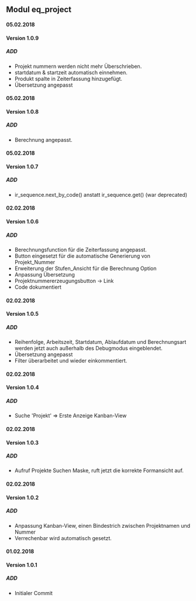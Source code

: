 ## Modul eq_project

#### 05.02.2018
#### Version 1.0.9
##### ADD
- Projekt nummern werden nicht mehr Überschrieben.
- startdatum & startzeit automatisch einnehmen.
- Produkt spalte in Zeiterfassung hinzugefügt.
- Übersetzung  angepasst

#### 05.02.2018
#### Version 1.0.8
##### ADD
- Berechnung angepasst.

#### 05.02.2018
#### Version 1.0.7
##### ADD
- ir_sequence.next_by_code() anstatt ir_sequence.get() (war deprecated)

#### 02.02.2018
#### Version 1.0.6
##### ADD
- Berechnungsfunction für die Zeiterfassung angepasst.
- Button eingesetzt für die automatische Generierung von Projekt_Nummer
- Erweiterung der Stufen_Ansicht für die Berechnung Option
- Anpassung Übersetzung
- Projektnummererzeugungsbutton -> Link
- Code dokumentiert

#### 02.02.2018
#### Version 1.0.5
##### ADD
- Reihenfolge, Arbeitszeit, Startdatum, Ablaufdatum und Berechnungsart werden jetzt auch außerhalb des Debugmodus eingeblendet.
- Übersetzung angepasst
- Filter überarbeitet und wieder einkommentiert.

#### 02.02.2018
#### Version 1.0.4
##### ADD
- Suche 'Projekt' => Erste Anzeige Kanban-View

#### 02.02.2018
#### Version 1.0.3
##### ADD
- Aufruf Projekte Suchen Maske, ruft jetzt die korrekte Formansicht auf.

#### 02.02.2018
#### Version 1.0.2
##### ADD
- Anpassung Kanban-View, einen Bindestrich zwischen Projektnamen und Nummer
- Verrechenbar wird automatisch gesetzt.

#### 01.02.2018
#### Version 1.0.1
##### ADD
- Initialer Commit